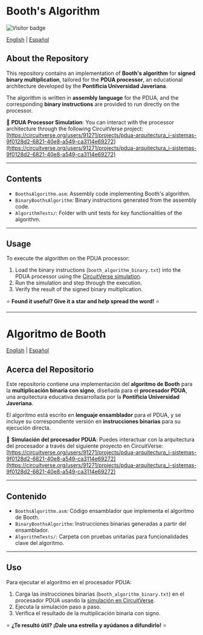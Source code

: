 # Booth's Algorithm

![Visitor badge](https://visitor-badge.laobi.icu/badge?page_id=luisalejandrobf.BoothsAlgorithm&left_text=Views)

[English](#booths-algorithm) | [Español](#algoritmo-de-booth)

## About the Repository

This repository contains an implementation of **Booth's algorithm** for **signed binary multiplication**, tailored for the **PDUA processor**, an educational architecture developed by the **Pontificia Universidad Javeriana**.

The algorithm is written in **assembly language** for the PDUA, and the corresponding **binary instructions** are provided to run directly on the processor.

🔗 **PDUA Processor Simulation**: You can interact with the processor architecture through the following CircuitVerse project:  
[https://circuitverse.org/users/91271/projects/pdua-arquitectura_i-sistemas-9f0128d2-6821-40e8-a549-ca3114e69272](https://circuitverse.org/users/91271/projects/pdua-arquitectura_i-sistemas-9f0128d2-6821-40e8-a549-ca3114e69272)

---

## Contents

- `BoothsAlgorithm.asm`: Assembly code implementing Booth's algorithm.
- `BinaryBoothsAlgorithm`: Binary instructions generated from the assembly code.
- `AlgorithmTests/`: Folder with unit tests for key functionalities of the algorithm.

---

## Usage

To execute the algorithm on the PDUA processor:

1. Load the binary instructions (`booth_algorithm_binary.txt`) into the PDUA processor using the [CircuitVerse simulation](https://circuitverse.org/users/91271/projects/pdua-arquitectura_i-sistemas-9f0128d2-6821-40e8-a549-ca3114e69272).
2. Run the simulation and step through the execution.
3. Verify the result of the signed binary multiplication.

⭐️ **Found it useful? Give it a star and help spread the word!** ⭐️

---

# Algoritmo de Booth

[English](#booths-algorithm) | [Español](#algoritmo-de-booth)

## Acerca del Repositorio

Este repositorio contiene una implementación del **algoritmo de Booth** para la **multiplicación binaria con signo**, diseñada para el **procesador PDUA**, una arquitectura educativa desarrollada por la **Pontificia Universidad Javeriana**.

El algoritmo está escrito en **lenguaje ensamblador** para el PDUA, y se incluye su correspondiente versión en **instrucciones binarias** para su ejecución directa.

🔗 **Simulación del procesador PDUA**: Puedes interactuar con la arquitectura del procesador a través del siguiente proyecto en CircuitVerse:  
[https://circuitverse.org/users/91271/projects/pdua-arquitectura_i-sistemas-9f0128d2-6821-40e8-a549-ca3114e69272](https://circuitverse.org/users/91271/projects/pdua-arquitectura_i-sistemas-9f0128d2-6821-40e8-a549-ca3114e69272)

---

## Contenido

- `BoothsAlgorithm.asm`: Código ensamblador que implementa el algoritmo de Booth.
- `BinaryBoothsAlgorithm`: Instrucciones binarias generadas a partir del ensamblador.
- `AlgorithmTests/`: Carpeta con pruebas unitarias para funcionalidades clave del algoritmo.

---

## Uso

Para ejecutar el algoritmo en el procesador PDUA:

1. Carga las instrucciones binarias (`booth_algorithm_binary.txt`) en el procesador PDUA usando la [simulación en CircuitVerse](https://circuitverse.org/users/91271/projects/pdua-arquitectura_i-sistemas-9f0128d2-6821-40e8-a549-ca3114e69272).
2. Ejecuta la simulación paso a paso.
3. Verifica el resultado de la multiplicación binaria con signo.

⭐️ **¿Te resultó útil? ¡Dale una estrella y ayúdanos a difundirlo!** ⭐️
